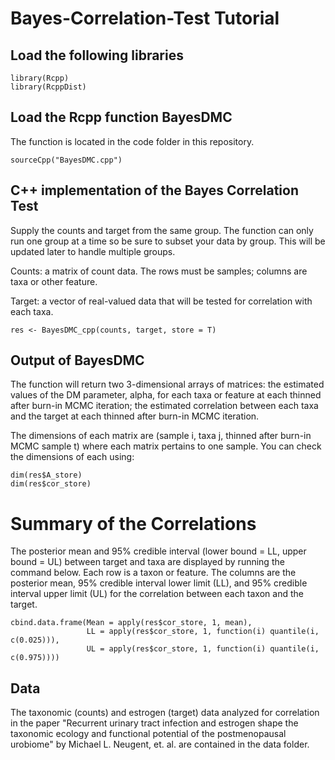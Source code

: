 # Bayes-Correlation-Test Tutorial


## Load the following libraries
```
library(Rcpp)
library(RcppDist)
```

## Load the Rcpp function BayesDMC

The function is located in the code folder in this repository.

```
sourceCpp("BayesDMC.cpp")
```


## C++ implementation of the Bayes Correlation Test

Supply the counts and target from the same group. The function can only run one group at a time so be sure to subset your data by group.  This will be updated later to handle multiple groups.  

Counts: a matrix of count data.  The rows must be samples; columns are taxa or other feature.

Target: a vector of real-valued data that will be tested for correlation with each taxa.

```
res <- BayesDMC_cpp(counts, target, store = T)
```

## Output of BayesDMC

The function will return two 3-dimensional arrays of matrices: the estimated values of the DM parameter, alpha, for each taxa or feature at each thinned after burn-in MCMC iteration; the estimated correlation between each taxa and the target at each thinned after burn-in MCMC iteration.

The dimensions of each matrix are (sample i, taxa j, thinned after burn-in MCMC sample t) where each matrix pertains to one sample. You can check the dimensions of each using:
```
dim(res$A_store)
dim(res$cor_store)
```

# Summary of the Correlations
The posterior mean and 95% credible interval (lower bound = LL, upper bound = UL) between target and taxa are displayed by running the command below.  Each row is a taxon or feature.   The columns are the posterior mean, 95% credible interval lower limit (LL), and 95% credible interval upper limit (UL) for the correlation between each taxon and the target.

```
cbind.data.frame(Mean = apply(res$cor_store, 1, mean),
                 LL = apply(res$cor_store, 1, function(i) quantile(i, c(0.025))),
                 UL = apply(res$cor_store, 1, function(i) quantile(i, c(0.975))))
```

## Data
The taxonomic (counts) and estrogen (target) data analyzed for correlation in the paper "Recurrent urinary tract infection and estrogen shape the taxonomic ecology and functional potential of the postmenopausal urobiome" by Michael L. Neugent, et. al. are contained in the data folder.
